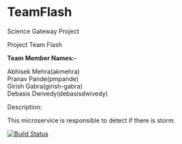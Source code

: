 # TeamFlash

Science Gateway Project

Project Team Flash

**Team Member Names:-**

Abhisek Mehra(akmehra)  
Pranav Pande(pmpande)  
Girish Gabra(girish-gabra)  
Debasis Dwivedy(debasisdwivedy)

Description:

This microservice is responsible to detect if there is storm.  

[![Build Status](https://travis-ci.org/airavata-courses/TeamFlash.svg?branch=Feature%2FForecastTrigger)](https://travis-ci.org/airavata-courses/TeamFlash)
